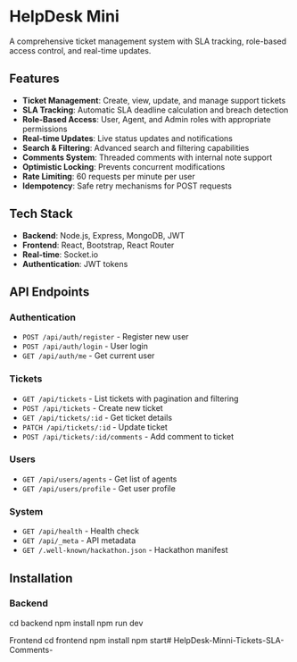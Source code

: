 # HelpDesk Mini

A comprehensive ticket management system with SLA tracking, role-based access control, and real-time updates.

## Features

- **Ticket Management**: Create, view, update, and manage support tickets
- **SLA Tracking**: Automatic SLA deadline calculation and breach detection
- **Role-Based Access**: User, Agent, and Admin roles with appropriate permissions
- **Real-time Updates**: Live status updates and notifications
- **Search & Filtering**: Advanced search and filtering capabilities
- **Comments System**: Threaded comments with internal note support
- **Optimistic Locking**: Prevents concurrent modifications
- **Rate Limiting**: 60 requests per minute per user
- **Idempotency**: Safe retry mechanisms for POST requests

## Tech Stack

- **Backend**: Node.js, Express, MongoDB, JWT
- **Frontend**: React, Bootstrap, React Router
- **Real-time**: Socket.io
- **Authentication**: JWT tokens

## API Endpoints

### Authentication
- `POST /api/auth/register` - Register new user
- `POST /api/auth/login` - User login
- `GET /api/auth/me` - Get current user

### Tickets
- `GET /api/tickets` - List tickets with pagination and filtering
- `POST /api/tickets` - Create new ticket
- `GET /api/tickets/:id` - Get ticket details
- `PATCH /api/tickets/:id` - Update ticket
- `POST /api/tickets/:id/comments` - Add comment to ticket

### Users
- `GET /api/users/agents` - Get list of agents
- `GET /api/users/profile` - Get user profile

### System
- `GET /api/health` - Health check
- `GET /api/_meta` - API metadata
- `GET /.well-known/hackathon.json` - Hackathon manifest

## Installation

### Backend
cd backend
npm install
npm run dev

Frontend
cd frontend
npm install
npm start#   H e l p D e s k - M i n n i - T i c k e t s - S L A - C o m m e n t s -  
 